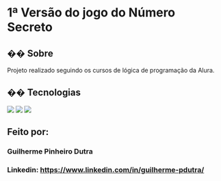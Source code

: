 <h1>1ª Versão do jogo do Número Secreto</h1>

<h2>�� Sobre</h2>
<p>Projeto realizado seguindo os cursos de lógica de programação da Alura.</p>

## �� Tecnologias
<div>
  <img src="https://img.shields.io/badge/HTML-239120?style=for-the-badge&logo=html5&logoColor=white">
  <img src="https://img.shields.io/badge/CSS-239120?&style=for-the-badge&logo=css3&logoColor=white">
  <img src="https://img.shields.io/badge/JavaScript-F7DF1E?style=for-the-badge&logo=javascript&logoColor=black">
</div>

## Feito por:

### Guilherme Pinheiro Dutra

### Linkedin: https://www.linkedin.com/in/guilherme-pdutra/
